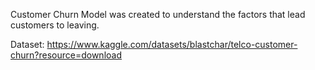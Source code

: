 Customer Churn Model was created to understand the factors that lead customers to leaving.

Dataset: https://www.kaggle.com/datasets/blastchar/telco-customer-churn?resource=download
